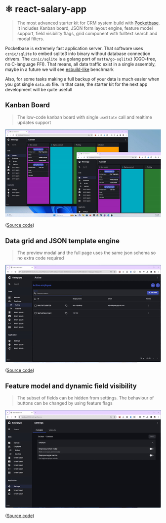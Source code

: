 # ⚛️ react-salary-app

> The most advanced starter kit for CRM system build with [Pocketbase](https://pocketbase.io/). It includes Kanban board, JSON form layout engine, feature model support, field visibility flags, grid component with fulltext search and modal filters.

Pocketbase is extremely fast application server. That software uses `cznic/sqlite` to embed sqlite3 into binary without database connection drivers. The `cznic/sqlite` is a golang port of `mattn/go-sqlite3` (CGO-free, no C-language FFI). That means, all data traffic exist in a single assembly, maybe in a future we will see [esbuild-like](https://esbuild.github.io/) benchmark

Also, for some tasks making a full backup of your data is much easier when you got single `data.db` file. In that case, the starter kit for the next app development will be quite usefull

## Kanban Board

> The low-code kanban board with single `useState` call and realtime updates support

![kabnan](./docs/kanban.gif)

([Source code](./src/pages/view/KanbanPage))

## Data grid and JSON template engine

> The preview modal and the full page uses the same json schema so no extra code required

![list](./docs/list.gif)

([Source code](./src/pages/view/EmployeePage))

## Feature model and dynamic field visibility

> The subset of fields can be hidden from settings. The behaviour of buttons can be changed by using feature flags

![settings](./docs/settings.gif)

([Source code](./src/pages/view/SettingsPage))

